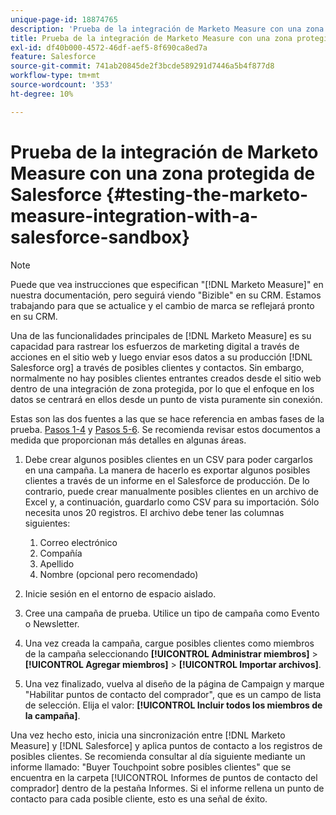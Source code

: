 ```yaml
---
unique-page-id: 18874765
description: 'Prueba de la integración de Marketo Measure con una zona protegida de Salesforce:  [!DNL Marketo Measure]'
title: Prueba de la integración de Marketo Measure con una zona protegida de Salesforce
exl-id: df40b000-4572-46df-aef5-8f690ca8ed7a
feature: Salesforce
source-git-commit: 741ab20845de2f3bcde589291d7446a5b4f877d8
workflow-type: tm+mt
source-wordcount: '353'
ht-degree: 10%

---
```


# Prueba de la integración de Marketo Measure con una zona protegida de Salesforce {#testing-the-marketo-measure-integration-with-a-salesforce-sandbox}

>[!NOTE]
>
>Puede que vea instrucciones que especifican &quot;[!DNL Marketo Measure]&quot; en nuestra documentación, pero seguirá viendo &quot;Bizible&quot; en su CRM. Estamos trabajando para que se actualice y el cambio de marca se reflejará pronto en su CRM.

Una de las funcionalidades principales de [!DNL Marketo Measure] es su capacidad para rastrear los esfuerzos de marketing digital a través de acciones en el sitio web y luego enviar esos datos a su producción [!DNL Salesforce org] a través de posibles clientes y contactos. Sin embargo, normalmente no hay posibles clientes entrantes creados desde el sitio web dentro de una integración de zona protegida, por lo que el enfoque en los datos se centrará en ellos desde un punto de vista puramente sin conexión.

Estas son las dos fuentes a las que se hace referencia en ambas fases de la prueba. [Pasos 1-4](https://help.salesforce.com/s/articleView?id=lead_import_wizard.htm&language=en_US&type=5) y [Pasos 5-6](/help/channel-tracking-and-setup/offline-channels/legacy-processes/syncing-offline-campaigns.md). Se recomienda revisar estos documentos a medida que proporcionan más detalles en algunas áreas.

1. Debe crear algunos posibles clientes en un CSV para poder cargarlos en una campaña. La manera de hacerlo es exportar algunos posibles clientes a través de un informe en el Salesforce de producción. De lo contrario, puede crear manualmente posibles clientes en un archivo de Excel y, a continuación, guardarlo como CSV para su importación. Sólo necesita unos 20 registros. El archivo debe tener las columnas siguientes:

   1. Correo electrónico
   1. Compañía
   1. Apellido
   1. Nombre (opcional pero recomendado)

1. Inicie sesión en el entorno de espacio aislado.
1. Cree una campaña de prueba. Utilice un tipo de campaña como Evento o Newsletter.
1. Una vez creada la campaña, cargue posibles clientes como miembros de la campaña seleccionando **[!UICONTROL Administrar miembros]** > **[!UICONTROL Agregar miembros]** > **[!UICONTROL Importar archivos]**.
1. Una vez finalizado, vuelva al diseño de la página de Campaign y marque &quot;Habilitar puntos de contacto del comprador&quot;, que es un campo de lista de selección. Elija el valor: **[!UICONTROL Incluir todos los miembros de la campaña]**.

Una vez hecho esto, inicia una sincronización entre [!DNL Marketo Measure] y [!DNL Salesforce] y aplica puntos de contacto a los registros de posibles clientes. Se recomienda consultar al día siguiente mediante un informe llamado: &quot;Buyer Touchpoint sobre posibles clientes&quot; que se encuentra en la carpeta [!UICONTROL Informes de puntos de contacto del comprador] dentro de la pestaña Informes. Si el informe rellena un punto de contacto para cada posible cliente, esto es una señal de éxito.
